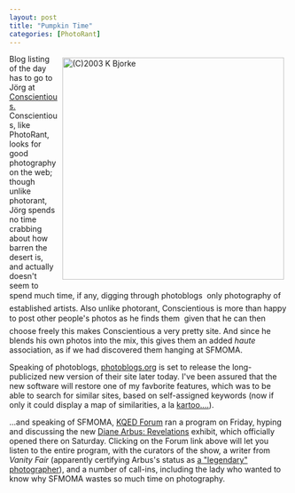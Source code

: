 ```yaml
---
layout: post
title: "Pumpkin Time"
categories: [PhotoRant]
---
```

<a href="/photo/journal/102_0276.html"><img src="http://www.botzilla.com/bpix/102_0276.jpg" width=400 height=400 hspace=8 vspace=6 border=0 align="right" title="(C)2003 K Bjorke"></a>Blog listing of the day has to go to J&ouml;rg at <a href="http://www.jmcolberg.com/weblog/" target="linkframe">Conscientious.</a> Conscientious, like PhotoRant, looks for good photography on the web; though unlike photorant, J&ouml;rg spends no time crabbing about how barren the desert is, and actually doesn't seem to spend much time, if any, digging through photoblogs &#151; only photography of established artists. Also unlike photorant, Conscientious is more than happy to post other people's photos as he finds them &#151; given that he can then choose freely this makes Conscientious a very pretty site. And since he blends his own photos into the mix, this gives them an added <i>haute</i> association, as if we had discovered them hanging at SFMOMA.

Speaking of photoblogs, <a href="http://photoblogs.org/profile/?domain=botzilla.com" target="linkframe">photoblogs.org</a> is set to release the long-publicized new version of their site later today. I've been assured that the new software will restore one of my favborite features, which was to be able to search for similar sites, based on self-assigned keywords (now if only it could display a map of similarities, a la <a href="http://www.kartoo.com/" target="linkframe">kartoo....</a>).

...and speaking of SFMOMA,  <a href="http://www.kqed.org/programs/program-landing-local.jsp?progID=RD19" target="linkframe">KQED Forum</a> ran a program on Friday, hyping and discussing the new <a href="http://www.sfmoma.org/exhibitions/exhib_detail.asp?id=108&click=news" target="linkframe">Diane Arbus: Revelations</a> exhibit, which officially opened there on Saturday. Clicking on the Forum link above will let you listen to the entire program, with the curators of the show, a writer from <i>Vanity Fair</i> (apparently certifying Arbus's status as <a href="http://www.nytimes.com/2003/10/26/arts/design/26BELL.html" target="linkframe">a "legendary" photographer</a>), and a number of call-ins, including the lady who wanted to know why SFMOMA wastes so much time on photography.

<!--more-->

